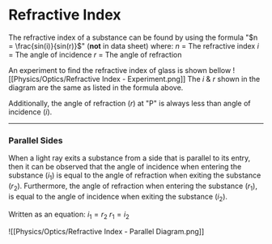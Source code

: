 # Refractive Index
The refractive index of a substance can be found by using the formula "$n = \frac{sin(i)}{sin(r)}$" (**not** in data sheet) where:
$n$ = The refractive index
$i$ = The angle of incidence
$r$ = The angle of refraction

An experiment to find the refractive index of glass is shown bellow
![[Physics/Optics/Refractive Index - Experiment.png]]
The $i$ & $r$ shown in the diagram are the same as listed in the formula above.

Additionally, the angle of refraction ($r$) at "P" is always less than angle of incidence ($i$).

---
### Parallel Sides
When a light ray exits a substance from a side that is parallel to its entry, then it can be observed that the angle of incidence when entering the substance ($i_1$) is equal to the angle of refraction when exiting the substance ($r_2$). Furthermore, the angle of refraction when entering the substance ($r_1$), is equal to the angle of incidence when exiting the substance ($i_2$).

Written as an equation:
$i_1 = r_2$
$r_1 = i_2$

![[Physics/Optics/Refractive Index - Parallel Diagram.png]]
